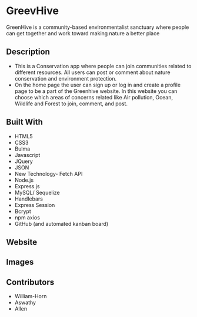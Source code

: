 
# GreevHive
GreenHive is a community-based environmentalist sanctuary where people can get together and work toward making nature a better place
## Description
* This is a Conservation app where people can join communities related to different resources. All users can post or comment about nature conservation and environment protection.
 * On the home page the user can sign up or log in and create a profile page to be a part of the Greenhive website. In this website you can choose which areas of concerns related like Air pollution, Ocean, Wildlife and Forest to join, comment, and post.
## Built With
* HTML5
* CSS3
* Bulma
* Javascript
* JQuery
* JSON
* New Technology- Fetch API
* Node.js
* Express.js
* MySQL/ Sequelize
* Handlebars
* Express Session
* Bcrypt
* npm axios
* GitHub (and automated kanban board)
## Website

## Images

## Contributors
* William-Horn
* Aswathy
* Allen
